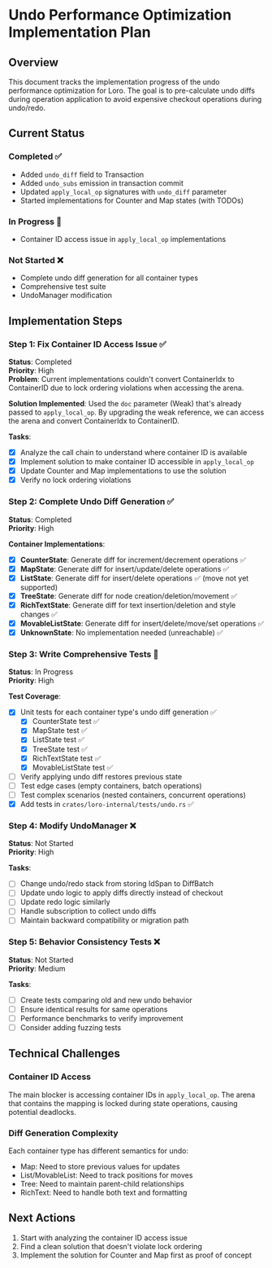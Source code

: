 # Undo Performance Optimization Implementation Plan

## Overview
This document tracks the implementation progress of the undo performance optimization for Loro. The goal is to pre-calculate undo diffs during operation application to avoid expensive checkout operations during undo/redo.

## Current Status

### Completed ✅
- Added `undo_diff` field to Transaction
- Added `undo_subs` emission in transaction commit  
- Updated `apply_local_op` signatures with `undo_diff` parameter
- Started implementations for Counter and Map states (with TODOs)

### In Progress 🚧
- Container ID access issue in `apply_local_op` implementations

### Not Started ❌
- Complete undo diff generation for all container types
- Comprehensive test suite
- UndoManager modification

## Implementation Steps

### Step 1: Fix Container ID Access Issue ✅
**Status**: Completed  
**Priority**: High  
**Problem**: Current implementations couldn't convert ContainerIdx to ContainerID due to lock ordering violations when accessing the arena.

**Solution Implemented**:
Used the `doc` parameter (Weak<LoroDocInner>) that's already passed to `apply_local_op`. By upgrading the weak reference, we can access the arena and convert ContainerIdx to ContainerID.

**Tasks**:
- [x] Analyze the call chain to understand where container ID is available
- [x] Implement solution to make container ID accessible in `apply_local_op`
- [x] Update Counter and Map implementations to use the solution
- [x] Verify no lock ordering violations

### Step 2: Complete Undo Diff Generation ✅
**Status**: Completed  
**Priority**: High  

**Container Implementations**:
- [x] **CounterState**: Generate diff for increment/decrement operations ✅
- [x] **MapState**: Generate diff for insert/update/delete operations ✅
- [x] **ListState**: Generate diff for insert/delete operations ✅ (move not yet supported)
- [x] **TreeState**: Generate diff for node creation/deletion/movement ✅
- [x] **RichTextState**: Generate diff for text insertion/deletion and style changes ✅
- [x] **MovableListState**: Generate diff for insert/delete/move/set operations ✅
- [x] **UnknownState**: No implementation needed (unreachable) ✅

### Step 3: Write Comprehensive Tests 🚧
**Status**: In Progress  
**Priority**: High  

**Test Coverage**:
- [x] Unit tests for each container type's undo diff generation ✅
  - [x] CounterState test ✅
  - [x] MapState test ✅
  - [x] ListState test ✅
  - [x] TreeState test ✅
  - [x] RichTextState test ✅
  - [x] MovableListState test ✅
- [ ] Verify applying undo diff restores previous state
- [ ] Test edge cases (empty containers, batch operations)
- [ ] Test complex scenarios (nested containers, concurrent operations)
- [x] Add tests in `crates/loro-internal/tests/undo.rs` ✅

### Step 4: Modify UndoManager ❌
**Status**: Not Started  
**Priority**: High  

**Tasks**:
- [ ] Change undo/redo stack from storing IdSpan to DiffBatch
- [ ] Update undo logic to apply diffs directly instead of checkout
- [ ] Update redo logic similarly
- [ ] Handle subscription to collect undo diffs
- [ ] Maintain backward compatibility or migration path

### Step 5: Behavior Consistency Tests ❌
**Status**: Not Started  
**Priority**: Medium  

**Tasks**:
- [ ] Create tests comparing old and new undo behavior
- [ ] Ensure identical results for same operations
- [ ] Performance benchmarks to verify improvement
- [ ] Consider adding fuzzing tests

## Technical Challenges

### Container ID Access
The main blocker is accessing container IDs in `apply_local_op`. The arena that contains the mapping is locked during state operations, causing potential deadlocks.

### Diff Generation Complexity
Each container type has different semantics for undo:
- Map: Need to store previous values for updates
- List/MovableList: Need to track positions for moves
- Tree: Need to maintain parent-child relationships
- RichText: Need to handle both text and formatting

## Next Actions
1. Start with analyzing the container ID access issue
2. Find a clean solution that doesn't violate lock ordering
3. Implement the solution for Counter and Map first as proof of concept